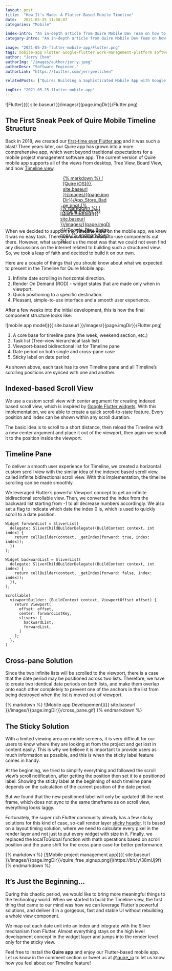```yaml
---
layout: post
title:  "How It’s Made: A Flutter-Based Mobile Timeline"
date:   2021-05-25 11:58:07
categories: "Mobile"

index-intro: "An in-depth article from Quire Mobile Dev Team on how to Flutter our latest Timeline feature."
category-intro: "An in-depth article from Quire Mobile Dev Team on how to Flutter our latest Timeline feature."

image: "2021-05-25-flutter-mobile-app/Flutter.png"
tags: mobile-app Flutter Google-flutter work-management-platform software-development best-work-management-software work-management productivity productivity-app productivity-tool team-management-software work-management-software team-communication team-productivity task-scheduling-software increase-productivity remote-team to-do-list-app working-remotely task-management task-management-software project-management-software productivity-tips to-do-list task-list 
author: "Jerry Chen"
authorImg: "/images/author/jerry.jpeg"
authorDesc: "Software Engineer."
authorLink: "https://twitter.com/jerrywellchen"

relatedPosts: ["Quire: Building a Sophisticated Mobile App with Google’s Flutter", "Quire Mobile 7.0: Flex Your Productivity With an Exclusive Timeline Experience", "Introducing Quire iPad App"]

imgDir: "2021-05-25-flutter-mobile-app"
---
```


![Flutter]({{ site.baseurl }}/images/{{page.imgDir}}/Flutter.png)

## The First Sneak Peek of Quire Mobile Timeline Structure

Back in 2018, we created our [first-time ever Flutter app](https://quire.io/blog/p/Quire-Building-a-Sophisticated-Mobile-App-with-Google-Flutter.html) and it was such a blast! Three years later, our Quire app has grown into a more comprehensive app, which went beyond traditional expectations for a mobile project management software app. The current version of Quire mobile app supports all of the views from desktop, Tree View, Board View, and now [Timeline view](https://quire.io/blog/p/mobile-app-7.html).

<div style="max-width: 144px; max-height: 48px; margin: 0 auto; margin-bottom: 45px">
<a href="https://geo.itunes.apple.com/us/app/quire-task-manager-for-teams/id1095193897?mt=8" target="_blank">{% markdown %}
![Quire iOS]({{ site.baseurl }}/images/{{page.imgDir}}/App_Store_Badge.png)
{% endmarkdown %}</a>
</div>
<div style="max-width: 161px; max-height: 48px; margin: 0 auto; margin-bottom: 24px">
<a href="https://play.google.com/store/apps/details?id=io.quire.app" target="_blank">{% markdown %}
![Quire Android]({{ site.baseurl }}/images/{{page.imgDir}}/Google_Play_Badge.png)
{% endmarkdown %}</a>
</div> 

When we decided to support the **Timeline view** on the mobile app, we knew it was no easy task. There were no similar ready-to-use components out there. However, what surprised us the most was that we could not even find any discussions on the internet related to building such a structured view. So, we took a leap of faith and decided to build it on our own.

Here are a couple of things that you should know about what we expected to present in the Timeline for Quire Mobile app:

1. Infinite date scrolling in horizontal direction. 
2. Render On Demand (ROD) - widget states that are made only when in viewport.
3. Quick positioning to a specific destination. 
4. Pleasant, simple-to-use interface and a smooth user experience. 

After a few weeks into the initial development, this is how the final component structure looks like:

![mobile app model]({{ site.baseurl }}/images/{{page.imgDir}}/Flutter.png)

1. A core base for timeline pane (the week, weekend section, etc.)
2. Task list (Tree-view hierarchical task list)
3. Viewport-based bidirectional list for Timeline pane
4. Date period on both single and cross-pane case
5. Sticky label on date period

As shown above, each task has its own Timeline pane and all Timeline’s scrolling positions are synced with one and another. 

## Indexed-based Scroll View

We use a custom scroll view with center argument for creating indexed based scroll view, which is inspired by [Google Flutter widgets](https://github.com/google/flutter.widgets/tree/master/packages/scrollable_positioned_list). With this implementation, we are able to create a quick scroll-to-state feature. Every position and index can be shown within any scroll duration. 

The basic idea is to scroll to a short distance, then reload the Timeline with a new center argument and place it out of the viewport, then again we scroll it to the position inside the viewport.

## Timeline Pane 

To deliver a smooth user experience for Timeline, we created a horizontal custom scroll view with the similar idea of the indexed based scroll view, called infinite bidirectional scroll view. With this implementation, the timeline scrolling can be made smoothly. 

We leveraged Flutter’s powerful Viewport concept to get an infinite bidirectional scrollable view. Then, we converted the index from the backward list starting from -1 to all decrease numbers accordingly. We also set a flag to indicate which date the index 0 is, which is used to quickly scroll to a date position.

```
Widget forwardList = SliverList(
  delegate: SliverChildBuilderDelegate((BuildContext context, int index) {
    return cellBuilder(context, _getIndex(forward: true, index: index));
  })
);

Widget backwardList = SliverList(
  delegate: SliverChildBuilderDelegate((BuildContext context, int index) {
    return cellBuilder(context, _getIndex(forward: false, index: index));
  }),
);

Scrollable(
  viewportBuilder: (BuildContext context, ViewportOffset offset) {
    return Viewport(
      offset: offset,
      center: forwardListKey,
      slivers: [
        backwardList,
        forwardList,
      ]
    );
  },
)
```
## Cross-pane Solution

Since the two infinite lists will be scrolled to the viewport, there is a case that the date period may be positioned across two lists. Therefore, we have to create two identical date periods on both lists, and make them overlap onto each other completely to prevent one of the anchors in the list from being destroyed when the list is moved out of viewport.

<div style="margin: 0 auto;">
{% markdown %}
![Mobile app Developement]({{ site.baseurl }}/images/{{page.imgDir}}/cross_pane.gif)
{% endmarkdown %}
</div>

## The Sticky Solution

With a limited viewing area on mobile screens, it is very difficult for our users to know where they are looking at from the project and get lost in content easily. This is why we believe it is important to provide users as much information as possible, and this is when the sticky label feature comes in handy.

At the beginning, we tried to simplify everything and followed the scroll view’s scroll notification, after getting the position then set it to a positioned label. Showing the sticky label at the beginning of each timeline pane depends on the calculation of the current position of the date period. 

But we found that the new positioned label will only be updated till the next frame, which does not sync to the same timeframe as on scroll view, everything looks laggy.

Fortunately, the super rich Flutter community already has a few sticky solutions for this kind of case, so-call render layer [sticky header](https://github.com/fluttercommunity/flutter_sticky_headers). It is based on a layout timing solution, where we need to calculate every pixel in the render layer and not just to put every widget with size in it. Finally, we replaced the localToGlobal function with math operations based on scroll position and the pane shift for the cross pane case for better performance.

<div class="guest-only">
{% markdown %}
[![Mobile project management app]({{ site.baseurl }}/images/{{page.imgDir}}/quire_free_signup.png)](https://bit.ly/38mUj9f)
{% endmarkdown %}
</div>

## It’s Just the Beginning… 

During this chaotic period, we would like to bring more meaningful things to the technology world. When we started to build the Timeline view, the first thing that came to our mind was how we can leverage Flutter's powerful solutions, and deliver it in a gorgeous, fast and stable UI without rebuilding a whole view component. 

We map out each date unit into an index and integrate with the Silver mechanism from Flutter. Almost everything stays on the high level development concept in the widget layer and jumps into the render level only for the sticky view. 

Feel free to install the **Quire app** and enjoy our Flutter-based mobile app. Let us know in the comment section or tweet us at [@quire_io](https://twitter.com/quire_io) to let us know how you feel about our Timeline feature!


[jekyll]:      http://jekyllrb.com
[jekyll-gh]:   https://github.com/jekyll/jekyll
[jekyll-help]: https://github.com/jekyll/jekyll-help